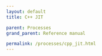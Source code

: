 ```yaml
---
layout: default
title: C++ JIT

parent: Processes
grand_parent: Reference manual

permalink: /processes/cpp_jit.html
---
```

